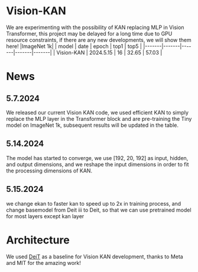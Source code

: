 # Vision-KAN
We are experimenting with the possibility of KAN replacing MLP in Vision Transformer, this project may be delayed for a long time due to GPU resource constraints, if there are any new developments, we will show them here!
|ImageNet 1k|
| model | date | epoch | top1 | top5 | 
|-------|-------|-------|-------|-------|
| Vision-KAN | 2024.5.15 | 16 | 32.65 | 57.03 |

# News
## 5.7.2024
We released our current Vision KAN code, we used efficient KAN to simply replace the MLP layer in the Transformer block and are pre-training the Tiny model on ImageNet 1k, subsequent results will be updated in the table.
## 5.14.2024
The model has started to converge, we use [192, 20, 192] as input, hidden, and output dimensions, and we reshape the input dimensions in order to fit the processing dimensions of KAN.
## 5.15.2024
we change ekan to faster kan to speed up to 2x in training process, and change basemodel from Deit iii to Deit, so that we can use pretrained model for most layers except kan layer
# Architecture
We used [DeiT](https://github.com/facebookresearch/deit) as a baseline for Vision KAN development, thanks to Meta and MIT for the amazing work!
